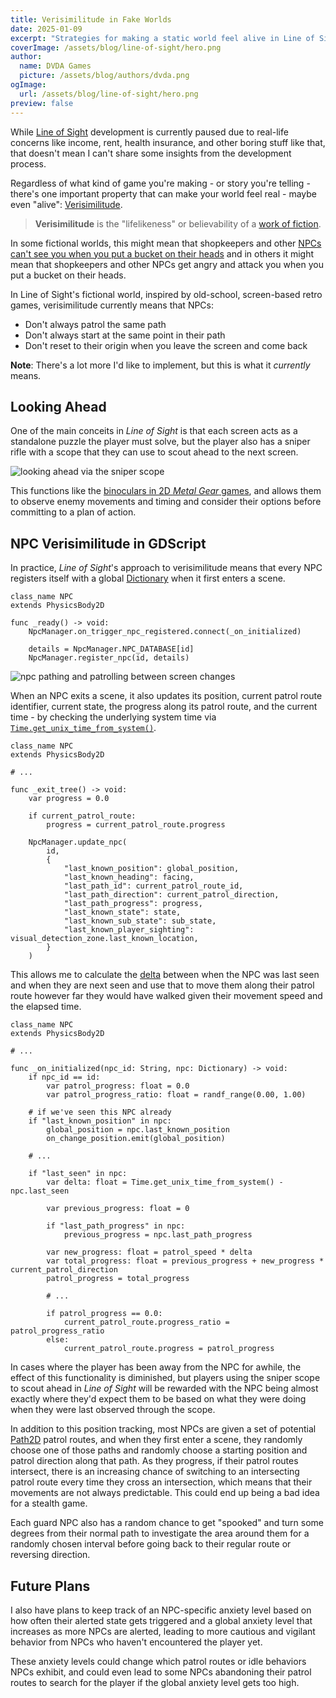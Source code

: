 ```yaml
---
title: Verisimilitude in Fake Worlds
date: 2025-01-09
excerpt: "Strategies for making a static world feel alive in Line of Sight"
coverImage: /assets/blog/line-of-sight/hero.png
author:
  name: DVDA Games
  picture: /assets/blog/authors/dvda.png
ogImage:
  url: /assets/blog/line-of-sight/hero.png
preview: false
---
```

While [Line of Sight](https://dvdagames.com/games/line-of-sight/) development is currently paused due to real-life concerns like income, rent, health insurance, and other boring stuff like that, that doesn't mean I can't share some insights from the development process.

Regardless of what kind of game you're making - or story you're telling - there's one important property that can make your world feel real - maybe even "alive": [Verisimilitude](<https://en.wikipedia.org/wiki/Verisimilitude_(fiction)>).

> **Verisimilitude** is the "lifelikeness" or believability of a [work of fiction](https://en.wikipedia.org/wiki/Fiction "Fiction").

In some fictional worlds, this might mean that shopkeepers and other [NPCs can't see you when you put a bucket on their heads](insert-skyrim-link) and in others it might mean that shopkeepers and other NPCs get angry and attack you when you put a bucket on their heads.

In Line of Sight's fictional world, inspired by old-school, screen-based retro games, verisimilitude currently means that NPCs:

- Don't always patrol the same path
- Don't always start at the same point in their path
- Don't reset to their origin when you leave the screen and come back

**Note**: There's a lot more I'd like to implement, but this is what it _currently_ means.

## Looking Ahead

One of the main conceits in _Line of Sight_ is that each screen acts as a standalone puzzle the player must solve, but the player also has a sniper rifle with a scope that they can use to scout ahead to the next screen.

![looking ahead via the sniper scope](/assets/blog/verisimilitude/line-of-sight_scope.gif)

This functions like the [binoculars in 2D _Metal Gear_ games](https://metalgear.fandom.com/wiki/Binoculars#2D_games), and allows them to observe enemy movements and timing and consider their options before committing to a plan of action.

## NPC Verisimilitude in GDScript

In practice, _Line of Sight_'s approach to verisimilitude means that every NPC registers itself with a global [Dictionary](https://docs.godotengine.org/en/stable/classes/class_dictionary.html) when it first enters a scene.

```gdscript
class_name NPC
extends PhysicsBody2D

func _ready() -> void:
	NpcManager.on_trigger_npc_registered.connect(_on_initialized)

	details = NpcManager.NPC_DATABASE[id]
	NpcManager.register_npc(id, details)
```

![npc pathing and patrolling between screen changes](/assets/blog/verisimilitude/line-of-sight_pathing.gif)

When an NPC exits a scene, it also updates its position, current patrol route identifier, current state, the progress along its patrol route, and the current time - by checking the underlying system time via [`Time.get_unix_time_from_system()`](https://docs.godotengine.org/en/stable/classes/class_time.html#class-time-method-get-unix-time-from-system).

```gdscript
class_name NPC
extends PhysicsBody2D

# ...

func _exit_tree() -> void:
	var progress = 0.0

	if current_patrol_route:
		progress = current_patrol_route.progress

	NpcManager.update_npc(
		id,
		{
			"last_known_position": global_position,
			"last_known_heading": facing,
			"last_path_id": current_patrol_route_id,
			"last_path_direction": current_patrol_direction,
			"last_path_progress": progress,
			"last_known_state": state,
			"last_known_sub_state": sub_state,
			"last_known_player_sighting": visual_detection_zone.last_known_location,
		}
	)
```

This allows me to calculate the [delta](https://en.wikipedia.org/wiki/Delta_timing) between when the NPC was last seen and when they are next seen and use that to move them along their patrol route however far they would have walked given their movement speed and the elapsed time.

```gdscript
class_name NPC
extends PhysicsBody2D

# ...

func _on_initialized(npc_id: String, npc: Dictionary) -> void:
	if npc_id == id:
		var patrol_progress: float = 0.0
		var patrol_progress_ratio: float = randf_range(0.00, 1.00)

	# if we've seen this NPC already
	if "last_known_position" in npc:
		global_position = npc.last_known_position
		on_change_position.emit(global_position)

	# ...

	if "last_seen" in npc:
		var delta: float = Time.get_unix_time_from_system() - npc.last_seen

		var previous_progress: float = 0

		if "last_path_progress" in npc:
			previous_progress = npc.last_path_progress

		var new_progress: float = patrol_speed * delta
		var total_progress: float = previous_progress + new_progress * current_patrol_direction
		patrol_progress = total_progress

		# ...

		if patrol_progress == 0.0:
			current_patrol_route.progress_ratio = patrol_progress_ratio
		else:
			current_patrol_route.progress = patrol_progress
```

In cases where the player has been away from the NPC for awhile, the effect of this functionality is diminished, but players using the sniper scope to scout ahead in _Line of Sight_ will be rewarded with the NPC being almost exactly where they'd expect them to be based on what they were doing when they were last observed through the scope.

In addition to this position tracking, most NPCs are given a set of potential [Path2D](https://docs.godotengine.org/en/stable/classes/class_path2d.html) patrol routes, and when they first enter a scene, they randomly choose one of those paths and randomly choose a starting position and patrol direction along that path. As they progress, if their patrol routes intersect, there is an increasing chance of switching to an intersecting patrol route every time they cross an intersection, which means that their movements are not always predictable. This could end up being a bad idea for a stealth game.

Each guard NPC also has a random chance to get "spooked" and turn some degrees from their normal path to investigate the area around them for a randomly chosen interval before going back to their regular route or reversing direction.

## Future Plans

I also have plans to keep track of an NPC-specific anxiety level based on how often their alerted state gets triggered and a global anxiety level that increases as more NPCs are alerted, leading to more cautious and vigilant behavior from NPCs who haven't encountered the player yet.

These anxiety levels could change which patrol routes or idle behaviors NPCs exhibit, and could even lead to some NPCs abandoning their patrol routes to search for the player if the global anxiety level gets too high.